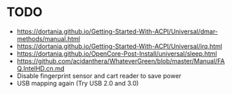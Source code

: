 # TODO

- https://dortania.github.io/Getting-Started-With-ACPI/Universal/dmar-methods/manual.html
- https://dortania.github.io/Getting-Started-With-ACPI/Universal/irq.html
- https://dortania.github.io/OpenCore-Post-Install/universal/sleep.html
- https://github.com/acidanthera/WhateverGreen/blob/master/Manual/FAQ.IntelHD.cn.md
- Disable fingerprint sensor and cart reader to save power
- USB mapping again (Try USB 2.0 and 3.0)
